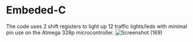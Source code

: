 # Embeded-C
The code uses 2 shift registers to light up 12 traffic lights/leds with minimal pin use on the Atmega 328p microcontroller.  ![Screenshot (169)](https://user-images.githubusercontent.com/62056954/202761385-05681b5f-3590-4fd2-bfef-d28bd6cd1d33.png)

